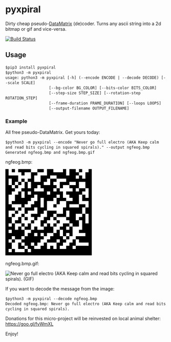 # pyxpiral
Dirty cheap pseudo-[DataMatrix](https://en.wikipedia.org/wiki/Datamatrix) (de)coder. Turns any ascii string into a 2d bitmap or gif and vice-versa.

[![Build Status](https://travis-ci.org/elcodedocle/pyxpiral.svg?branch=master)](https://travis-ci.org/elcodedocle/pyxpiral)

## Usage

```
$pip3 install pyxpiral
$python3 -m pyxpiral
usage: python3 -m pyxpiral [-h] (--encode ENCODE | --decode DECODE) [--scale SCALE]
                   [--bg-color BG_COLOR] [--bits-color BITS_COLOR]
                   [--step-size STEP_SIZE] [--rotation-step ROTATION_STEP]
                   [--frame-duration FRAME_DURATION] [--loops LOOPS]
                   [--output-filename OUTPUT_FILENAME]
```


### Example
All free pseudo-DataMatrix. Get yours today:
```
$python3 -m pyxpiral --encode "Never go full electro (AKA Keep calm and read bits cycling in squared spirals)." --output ngfeog.bmp
Generated ngfeog.bmp and ngfeog.bmp.gif
```

ngfeog.bmp:

![Never go full electro (AKA Keep calm and read bits cycling in squared spirals). (BMP)](demo/ngfeog.bmp)

ngfeog.bmp.gif:

![Never go full electro (AKA Keep calm and read bits cycling in squared spirals). (GIF)](demo/ngfeog.bmp.gif)


If you want to decode the message from the image:
```
$python3 -m pyxpiral --decode ngfeog.bmp
Decoded ngfeog.bmp: Never go full electro (AKA Keep calm and read bits cycling in squared spirals).
```

Donations for this micro-project will be reinvested on local animal shelter: https://goo.gl/fvWmXL

Enjoy!
